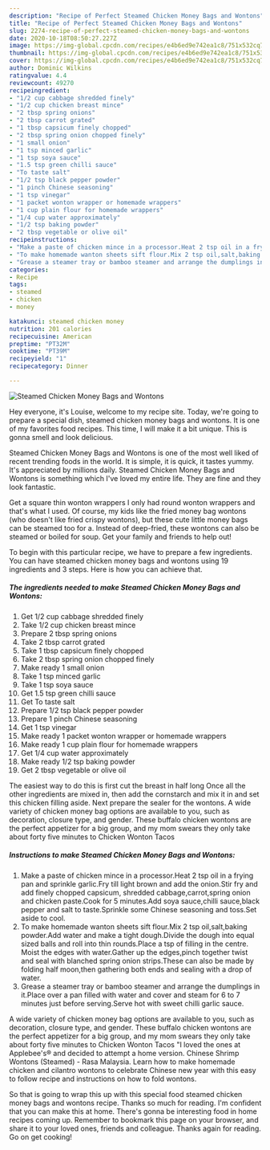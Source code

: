 ```yaml
---
description: "Recipe of Perfect Steamed Chicken Money Bags and Wontons"
title: "Recipe of Perfect Steamed Chicken Money Bags and Wontons"
slug: 2274-recipe-of-perfect-steamed-chicken-money-bags-and-wontons
date: 2020-10-18T08:50:27.227Z
image: https://img-global.cpcdn.com/recipes/e4b6ed9e742ea1c8/751x532cq70/steamed-chicken-money-bags-and-wontons-recipe-main-photo.jpg
thumbnail: https://img-global.cpcdn.com/recipes/e4b6ed9e742ea1c8/751x532cq70/steamed-chicken-money-bags-and-wontons-recipe-main-photo.jpg
cover: https://img-global.cpcdn.com/recipes/e4b6ed9e742ea1c8/751x532cq70/steamed-chicken-money-bags-and-wontons-recipe-main-photo.jpg
author: Dominic Wilkins
ratingvalue: 4.4
reviewcount: 49270
recipeingredient:
- "1/2 cup cabbage shredded finely"
- "1/2 cup chicken breast mince"
- "2 tbsp spring onions"
- "2 tbsp carrot grated"
- "1 tbsp capsicum finely chopped"
- "2 tbsp spring onion chopped finely"
- "1 small onion"
- "1 tsp minced garlic"
- "1 tsp soya sauce"
- "1.5 tsp green chilli sauce"
- "To taste salt"
- "1/2 tsp black pepper powder"
- "1 pinch Chinese seasoning"
- "1 tsp vinegar"
- "1 packet wonton wrapper or homemade wrappers"
- "1 cup plain flour for homemade wrappers"
- "1/4 cup water approximately"
- "1/2 tsp baking powder"
- "2 tbsp vegetable or olive oil"
recipeinstructions:
- "Make a paste of chicken mince in a processor.Heat 2 tsp oil in a frying pan and sprinkle garlic.Fry till light brown and add the onion.Stir fry and add finely chopped capsicum, shredded cabbage,carrot,spring onion and chicken paste.Cook for 5 minutes.Add soya sauce,chilli sauce,black pepper and salt to taste.Sprinkle some Chinese seasoning and toss.Set aside to cool."
- "To make homemade wanton sheets sift flour.Mix 2 tsp oil,salt,baking powder.Add water and make a tight dough.Divide the dough into equal sized balls and roll into thin rounds.Place a tsp of filling in the centre. Moist the edges with water.Gather up the edges,pinch together twist and seal with blanched spring onion strips.These can also be made by folding half moon,then gathering both ends and sealing with a drop of water."
- "Grease a steamer tray or bamboo steamer and arrange the dumplings in it.Place over a pan filled with water and cover and steam for 6 to 7 minutes just before serving.Serve hot with sweet chilli garlic sauce."
categories:
- Recipe
tags:
- steamed
- chicken
- money

katakunci: steamed chicken money 
nutrition: 201 calories
recipecuisine: American
preptime: "PT32M"
cooktime: "PT39M"
recipeyield: "1"
recipecategory: Dinner

---
```



![Steamed Chicken Money Bags and Wontons](https://img-global.cpcdn.com/recipes/e4b6ed9e742ea1c8/751x532cq70/steamed-chicken-money-bags-and-wontons-recipe-main-photo.jpg)

Hey everyone, it's Louise, welcome to my recipe site. Today, we're going to prepare a special dish, steamed chicken money bags and wontons. It is one of my favorites food recipes. This time, I will make it a bit unique. This is gonna smell and look delicious.

Steamed Chicken Money Bags and Wontons is one of the most well liked of recent trending foods in the world. It is simple, it is quick, it tastes yummy. It's appreciated by millions daily. Steamed Chicken Money Bags and Wontons is something which I've loved my entire life. They are fine and they look fantastic.

Get a square thin wonton wrappers I only had round wonton wrappers and that&#39;s what I used. Of course, my kids like the fried money bag wontons (who doesn&#39;t like fried crispy wontons), but these cute little money bags can be steamed too for a. Instead of deep-fried, these wontons can also be steamed or boiled for soup. Get your family and friends to help out!


To begin with this particular recipe, we have to prepare a few ingredients. You can have steamed chicken money bags and wontons using 19 ingredients and 3 steps. Here is how you can achieve that.

<!--inarticleads1-->

##### The ingredients needed to make Steamed Chicken Money Bags and Wontons:

1. Get 1/2 cup cabbage shredded finely
1. Take 1/2 cup chicken breast mince
1. Prepare 2 tbsp spring onions
1. Take 2 tbsp carrot grated
1. Take 1 tbsp capsicum finely chopped
1. Take 2 tbsp spring onion chopped finely
1. Make ready 1 small onion
1. Take 1 tsp minced garlic
1. Take 1 tsp soya sauce
1. Get 1.5 tsp green chilli sauce
1. Get To taste salt
1. Prepare 1/2 tsp black pepper powder
1. Prepare 1 pinch Chinese seasoning
1. Get 1 tsp vinegar
1. Make ready 1 packet wonton wrapper or homemade wrappers
1. Make ready 1 cup plain flour for homemade wrappers
1. Get 1/4 cup water approximately
1. Make ready 1/2 tsp baking powder
1. Get 2 tbsp vegetable or olive oil


The easiest way to do this is first cut the breast in half long Once all the other ingredients are mixed in, then add the cornstarch and mix it in and set this chicken filling aside. Next prepare the sealer for the wontons. A wide variety of chicken money bag options are available to you, such as decoration, closure type, and gender. These buffalo chicken wontons are the perfect appetizer for a big group, and my mom swears they only take about forty five minutes to Chicken Wonton Tacos 

<!--inarticleads2-->

##### Instructions to make Steamed Chicken Money Bags and Wontons:

1. Make a paste of chicken mince in a processor.Heat 2 tsp oil in a frying pan and sprinkle garlic.Fry till light brown and add the onion.Stir fry and add finely chopped capsicum, shredded cabbage,carrot,spring onion and chicken paste.Cook for 5 minutes.Add soya sauce,chilli sauce,black pepper and salt to taste.Sprinkle some Chinese seasoning and toss.Set aside to cool.
1. To make homemade wanton sheets sift flour.Mix 2 tsp oil,salt,baking powder.Add water and make a tight dough.Divide the dough into equal sized balls and roll into thin rounds.Place a tsp of filling in the centre. Moist the edges with water.Gather up the edges,pinch together twist and seal with blanched spring onion strips.These can also be made by folding half moon,then gathering both ends and sealing with a drop of water.
1. Grease a steamer tray or bamboo steamer and arrange the dumplings in it.Place over a pan filled with water and cover and steam for 6 to 7 minutes just before serving.Serve hot with sweet chilli garlic sauce.


A wide variety of chicken money bag options are available to you, such as decoration, closure type, and gender. These buffalo chicken wontons are the perfect appetizer for a big group, and my mom swears they only take about forty five minutes to Chicken Wonton Tacos &#34;I loved the ones at Applebee&#39;s® and decided to attempt a home version. Chinese Shrimp Wontons (Steamed) - Rasa Malaysia. Learn how to make homemade chicken and cilantro wontons to celebrate Chinese new year with this easy to follow recipe and instructions on how to fold wontons. 

So that is going to wrap this up with this special food steamed chicken money bags and wontons recipe. Thanks so much for reading. I'm confident that you can make this at home. There's gonna be interesting food in home recipes coming up. Remember to bookmark this page on your browser, and share it to your loved ones, friends and colleague. Thanks again for reading. Go on get cooking!
